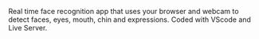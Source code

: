 Real time face recognition app that uses your browser and webcam to detect faces, eyes, mouth, chin and expressions.
Coded with VScode and Live Server.
